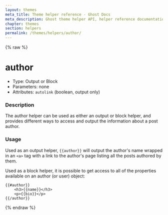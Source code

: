 ```yaml
---
layout: themes
meta_title: Theme helper reference - Ghost Docs
meta_description: Ghost theme helper API, helper reference documentation
chapter: themes
section: helpers
permalink: /themes/helpers/author/
---
```


{% raw %}

# author

 * Type: Output or Block
 * Parameters: none
 * Attributes: `autolink` (boolean, output only)

<!--
  * Origin: Ghost
  * Context: Post
  * Required: No
-->

### Description

The author helper can be used as either an output or block helper, and provides different ways to access and output the
information about a post author.

### Usage

Used as an output helper, `{{author}}` will output the author's name wrapped in an `<a>` tag with a link to the
author's page listing all the posts authored by them.


Used as a block helper, it is possible to get access to all of the properties available on an author (or user) object:

```
{{#author}}
    <h3>{{name}}</h3>
    <p>{{bio}}</p>
{{/author}}
```

{% endraw %}